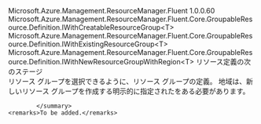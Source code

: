 <Type Name="IWithGroupAndRegion&lt;T&gt;" FullName="Microsoft.Azure.Management.ResourceManager.Fluent.Core.GroupableResource.Definition.IWithGroupAndRegion&lt;T&gt;">
  <TypeSignature Language="C#" Value="public interface IWithGroupAndRegion&lt;T&gt; : Microsoft.Azure.Management.ResourceManager.Fluent.Core.GroupableResource.Definition.IWithCreatableResourceGroup&lt;T&gt;, Microsoft.Azure.Management.ResourceManager.Fluent.Core.GroupableResource.Definition.IWithExistingResourceGroup&lt;T&gt;, Microsoft.Azure.Management.ResourceManager.Fluent.Core.GroupableResource.Definition.IWithNewResourceGroupWithRegion&lt;T&gt;" />
  <TypeSignature Language="ILAsm" Value=".class public interface auto ansi abstract IWithGroupAndRegion`1&lt;T&gt; implements class Microsoft.Azure.Management.ResourceManager.Fluent.Core.GroupableResource.Definition.IWithCreatableResourceGroup`1&lt;!T&gt;, class Microsoft.Azure.Management.ResourceManager.Fluent.Core.GroupableResource.Definition.IWithExistingResourceGroup`1&lt;!T&gt;, class Microsoft.Azure.Management.ResourceManager.Fluent.Core.GroupableResource.Definition.IWithNewResourceGroupWithRegion`1&lt;!T&gt;" />
  <TypeSignature Language="DocId" Value="T:Microsoft.Azure.Management.ResourceManager.Fluent.Core.GroupableResource.Definition.IWithGroupAndRegion`1" />
  <TypeSignature Language="VB.NET" Value="Public Interface IWithGroupAndRegion(Of T)&#xA;Implements IWithCreatableResourceGroup(Of T), IWithExistingResourceGroup(Of T), IWithNewResourceGroupWithRegion(Of T)" />
  <TypeSignature Language="F#" Value="type IWithGroupAndRegion&lt;'T&gt; = interface&#xA;    interface IWithExistingResourceGroup&lt;'T&gt;&#xA;    interface IWithNewResourceGroupWithRegion&lt;'T&gt;&#xA;    interface IWithCreatableResourceGroup&lt;'T&gt;" />
  <AssemblyInfo>
    <AssemblyName>Microsoft.Azure.Management.ResourceManager.Fluent</AssemblyName>
    <AssemblyVersion>1.0.0.60</AssemblyVersion>
  </AssemblyInfo>
  <TypeParameters>
    <TypeParameter Name="T" />
  </TypeParameters>
  <Interfaces>
    <Interface>
      <InterfaceName>Microsoft.Azure.Management.ResourceManager.Fluent.Core.GroupableResource.Definition.IWithCreatableResourceGroup&lt;T&gt;</InterfaceName>
    </Interface>
    <Interface>
      <InterfaceName>Microsoft.Azure.Management.ResourceManager.Fluent.Core.GroupableResource.Definition.IWithExistingResourceGroup&lt;T&gt;</InterfaceName>
    </Interface>
    <Interface>
      <InterfaceName>Microsoft.Azure.Management.ResourceManager.Fluent.Core.GroupableResource.Definition.IWithNewResourceGroupWithRegion&lt;T&gt;</InterfaceName>
    </Interface>
  </Interfaces>
  <Docs>
    <typeparam name="T">リソース定義の次のステージ</typeparam>
    <summary>
            リソース グループを選択できるように、リソース グループの定義。
            地域は、新しいリソース グループを作成する明示的に指定されたをある必要があります。
            
            </summary>
    <remarks>To be added.</remarks>
  </Docs>
  <Members />
</Type>